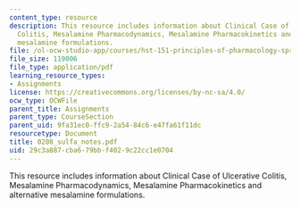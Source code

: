 ```yaml
---
content_type: resource
description: This resource includes information about Clinical Case of Ulcerative
  Colitis, Mesalamine Pharmacodynamics, Mesalamine Pharmacokinetics and alternative
  mesalamine formulations.
file: /ol-ocw-studio-app/courses/hst-151-principles-of-pharmacology-spring-2005/29c3a887cba679bbf4029c22cc1e0704_0208_sulfa_notes.pdf
file_size: 119006
file_type: application/pdf
learning_resource_types:
- Assignments
license: https://creativecommons.org/licenses/by-nc-sa/4.0/
ocw_type: OCWFile
parent_title: Assignments
parent_type: CourseSection
parent_uid: 9fa31ec0-ffc9-2a54-84c6-e47fa61f11dc
resourcetype: Document
title: 0208_sulfa_notes.pdf
uid: 29c3a887-cba6-79bb-f402-9c22cc1e0704
---
```

This resource includes information about Clinical Case of Ulcerative Colitis, Mesalamine Pharmacodynamics, Mesalamine Pharmacokinetics and alternative mesalamine formulations.